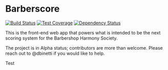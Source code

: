 # Barberscore

[![Build Status](https://semaphoreci.com/api/v1/dbinetti/barberscore-ember/branches/master/shields_badge.svg)](https://semaphoreci.com/dbinetti/barberscore-ember)
[![Test Coverage](https://lima.codeclimate.com/github/dbinetti/barberscore-ember/badges/coverage.svg)](https://lima.codeclimate.com/github/dbinetti/barberscore-ember/coverage)
[![Dependency Status](https://www.versioneye.com/user/projects/58c2b41f62d60200370da721/badge.svg?style=flat-square)](https://www.versioneye.com/user/projects/58c2b41f62d60200370da721)

This is the front-end web app that powers what is intended to be the next scoring system for the Barbershop Harmony Society.

The project is in Alpha status; contributors are more than welcome.  Please reach out to @dbinetti if you would like to help.

Test
